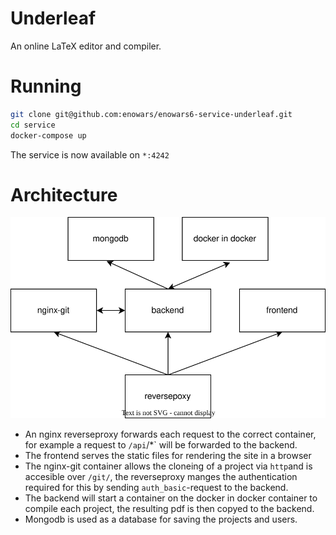 # Underleaf

An online LaTeX editor and compiler.

# Running

```bash
git clone git@github.com:enowars/enowars6-service-underleaf.git
cd service
docker-compose up
```

The service is now available on `*:4242`

# Architecture

![Alt text](./services.svg)

- An nginx reverseproxy forwards each request to the correct container, for example a request to `/api`/\*` will be forwarded to the backend.
- The frontend serves the static files for rendering the site in a browser
- The nginx-git container allows the cloneing of a project via `http`and is accesible over `/git/`, the reverseproxy manges the authentication required for this by sending `auth_basic`-request to the backend.
- The backend will start a container on the docker in docker container to compile each project, the resulting pdf is then copyed to the backend.
- Mongodb is used as a database for saving the projects and users.
